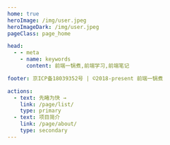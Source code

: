 ```yaml
---
home: true
heroImage: /img/user.jpeg
heroImageDark: /img/user.jpeg
pageClass: page_home

head:
  - - meta
    - name: keywords
      content: 前端一锅煮,前端学习,前端笔记

footer: 京ICP备18039352号 | ©2018-present 前端一锅煮

actions:
  - text: 先睹为快 →
    link: /page/list/
    type: primary
  - text: 项目简介
    link: /page/about/
    type: secondary
---
```


<vHome/>

<style lang="scss">
.page_home {
  .home {
    .hero {
      img {
        max-height: 120px;
        border-radius: 100%;
        overflow: hidden;
      }

      h1 {
        font-size: 2.2rem;
      }

      .description {
        font-size: 1.4rem;
      }

      .action-button {
        padding: 0.6rem 1.2rem;
      }
    }
  }
  @media (max-width: 419px) {
    .home {
      .hero {
        img {
          max-height: 100px;
          border-radius: 100%;
          overflow: hidden;
        }

        h1 {
          font-size: 1.2rem;
        }

        .description {
          font-size: 1rem;
        }

        .action-button {
          padding: 0.2rem 0.6rem;
        }
      }
    }
  }
}
</style>